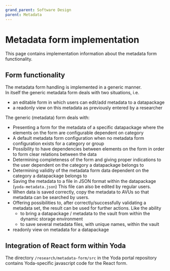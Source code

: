 ```yaml
---
grand_parent: Software Design
parent: Metadata
---
```

# Metadata form implementation

This page contains implementation information about the metadata form functionality.

## Form functionality

The metadata form handling is implemented in a generic manner.   
In itself the generic metadata form deals with two situations, i.e.
- an editable form in which users can edit/add metadata to a datapackage
- a readonly view on this metadata as previously entered by a researcher

The generic (metadata) form deals with:
- Presenting a form for the metadata of a specific datapackage where the elements on the form are configurable dependent on category
- A default metadata form configuration when no metadata form configuration exists for a category or group
- Possibility to have dependencies between elements on the form in order to form clear relations between the data
- Determining completeness of the form and giving proper indications to the user dependent on the category a datapackage belongs to
- Determining validity of the metadata form data dependent on the category a datapackage belongs to
- Saving the metadata to a file in JSON format within the datapackage (`yoda-metadata.json`)
  This file can also be edited by regular users.
- When data is saved correctly, copy the metadata to AVUs so that metadata can be searched by users.
- Offering possibilities to, after correctly/successfully validating a metadata set, the result can be used for further actions.  Like the ability
    - to bring a datapackage / metadata to the vault from within the dynamic storage environment
    - to save several metadata files, with unique names, within the vault
- readonly view on metadata for a datapackage

## Integration of React form within Yoda

The directory `/research/metadata-form/src` in the Yoda portal repository contains Yoda-specific javascript code for the React form.
